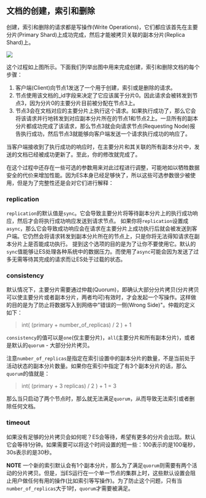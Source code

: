 ## 文档的创建，索引和删除 ##

创建，索引和删除的请求都是写操作(Write Operations)，它们都应该首先在主要分片(Primary Shard)上成功完成，然后才能被拷贝关联的副本分片(Replica Shard)上。

![](http://www.elasticsearch.org/guide/en/elasticsearch/guide/current/images/04-02_write.png)

这个过程如上图所示。下面我们列举出图中用来完成创建，索引和删除文档的每个步骤：

1. 客户端(Client)向节点1发送了一个用于创建，索引或是删除的请求。
2. 节点使用该文档的_id字段来决定了它应该属于分片0。因此请求会被转发到节点3，因为分片0的主要分片目前被分配在节点3上。
3. 节点3会在文档对应的主要分片上执行这个请求。如果执行成功了，那么它会将该请求并行地转发到对应副本分片所在的节点1和节点2上。一旦所有的副本分片都成功完成了该请求，那么节点3就会向请求节点(Requesting Node)报告执行成功，然后节点3就能够向客户端发送一个请求执行成功的响应了。

当客户端接收到了执行成功的响应时，在主要分片和其关联的所有副本分片中，发送的文档已经被成功更新了。至此，你的修改就完成了。

在这个过程中还存在一些可选的参数用来对此过程进行调整，可能地如以牺牲数据安全的代价来增加性能。因为ES本身已经足够快了，所以这些可选参数很少被使用，但是为了完整性还是会对它们进行解释：

### replication ###
`replication`的默认值是`sync`。它会导致主要分片将等待副本分片上的执行成功响应，然后才会将执行成功响应发送到请求节点。
如果你将`replication`设置成`async`，那么它会导致成功响应会在请求在主要分片上成功执行后就会被发送到客户端。它仍然会将请求转发到副本分片所在的节点上，只是你将无法得知请求在副本分片上是否能成功执行。
提到这个选项的目的是为了让你不要使用它。默认的`sync`值能够让ES处理各种系统中的数据压力。而使用了`async`可能会因为发送了过多无需等待其完成的请求而让ES处于过载的状态。

### consistency ###
默认情况下，主要分片需要通过仲裁(Quorum)，即确认大部分分片拷贝(分片拷贝可以使主要分片或者副本分片，两者均可)有效时，才会发起一个写操作。这样做的目的是为了防止将数据写入到网络中"错误的一侧(Wrong Side)"。仲裁的定义如下：

> int( (primary + number_of_replicas) / 2 ) + 1

`consistency`的值可以是`one`(仅主要分片)，`all`(主要分片和所有副本分片)，或者是默认的`quorum` - 大部分分片拷贝。

注意`number_of_replicas`是指定在索引设置中的副本分片的数量，不是当前处于活动状态的副本分片数量。如果你在索引中指定了有3个副本分片的话，那么`quorum`的值就是：

> int( (primary + 3 replicas) / 2 ) + 1 = 3

那么当只启动了两个节点时，那么就无法满足`quorum`，从而导致无法索引或者删除任何文档。

### timeout ###
如果没有足够的分片拷贝会如何呢？ES会等待，希望有更多的分片会出现。默认它会等待1分钟。如果需要可以将这个时间设置的短一些：100表示的是100毫秒，30s表示的是30秒。

**NOTE**
一个新的索引默认会有1个副本分片，那么为了满足`quorum`则需要有两个活动的分片拷贝。但是，当ES运行在一个单一节点的集群上时，这些默认设置会阻止用户做任何有用的操作(比如索引等写操作)。为了防止这个问题，只有当`number_of_replicas`大于1时，`quorum`才需要被满足。



